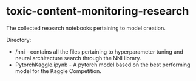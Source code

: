 # toxic-content-monitoring-research
The collected research notebooks pertaining to model creation.

Directory:

* /nni - contains all the files pertaining to hyperparameter tuning and neural architecture search through the NNI library.
* PytorchKaggle.ipynb - A pytorch model based on the best performing model for the Kaggle Competition.
